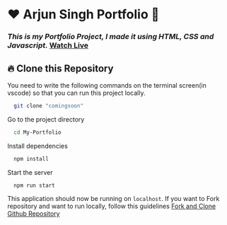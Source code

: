 # ❤️ Arjun Singh Portfolio 🙏
### _This is my Portfolio Project, I made it using HTML, CSS and Javascript._ [Watch Live]()


## 🔥 Clone this Repository
You need to write the following commands on the terminal screen(in vscode) so that you can run this project locally.

```bash
  git clone "comingsoon"
```
Go to the project directory

```bash
  cd My-Portfolio
```
Install dependencies
```bash
  npm install
```
Start the server
```bash
  npm run start
```

This application should now be running on `localhost`. If you want to Fork repository and want to run locally, follow this guidelines [Fork and Clone Github Repository](https://docs.github.com/en/get-started/quickstart/fork-a-repo)

